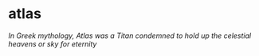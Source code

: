 # atlas

*In Greek mythology, Atlas was a Titan condemned to hold up the celestial heavens or sky for eternity*

